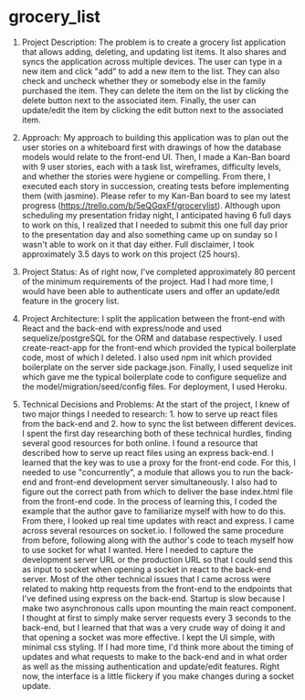# grocery_list

1. Project Description: The problem is to create a grocery list application that allows adding, deleting, and updating list items.  It also shares
and syncs the application across multiple devices.  The user can type in a new item and click "add" to add a new item to the list.  They
can also check and uncheck whether they or somebody else in the family purchased the item.  They can delete the item on the list by clicking
the delete button next to the associated item.  Finally, the user can update/edit the item by clicking the edit button next to the associated
item.  

2. Approach: My approach to building this application was to plan out the user stories on a whiteboard first with drawings of how the database models would relate to the front-end UI.  Then, I made a Kan-Ban board with 9 user stories, each with a task list, wireframes, difficulty levels, and whether the stories were hygiene or compelling.  From there, I executed each story in succession, creating tests before implementing them (with jasmine).  Please refer to my Kan-Ban board to see my latest progress (https://trello.com/b/5eQGqxFf/grocerylist).  Although upon scheduling my presentation friday night, I anticipated having 6 full days to work on this, I realized that I needed to submit this one full day prior to the presentation day and also something came up on sunday so I wasn't able to work on it that day either.  Full disclaimer, I took approximately 3.5 days to work on this project (25 hours).

3. Project Status: As of right now, I've completed approximately 80 percent of the minimum requirements of the project.  Had I had more time, I would have been able to authenticate users and offer an update/edit feature in the grocery list.  

4. Project Architecture: I split the application between the front-end with React and the back-end with express/node and used sequelize/postgreSQL for the ORM and database respectively.  I used create-react-app for the front-end which provided the typical boilerplate code, most of which I deleted.  I also used npm init which provided boilerplate on the server side package.json.  Finally, I used sequelize init which gave me the typical boilerplate code to configure sequelize and the model/migration/seed/config files.  For deployment, I used Heroku.

5. Technical Decisions and Problems: At the start of the project, I knew of two major things I needed to research: 1. how to serve up react files
from the back-end and 2. how to sync the list between different devices.  I spent the first day researching both of these technical hurdles, finding several good resources for both online.  I found a resource that described how to serve up react files using an express back-end.  I learned that the key was to use a proxy for the front-end code.  For this, I needed to use "concurrently", a module that allows you to run
the back-end and front-end development server simultaneously.  I also had to figure out the correct path from which to deliver the base
index.html file from the front-end code.  In the process of learning this, I coded the example that the author gave to familiarize myself with
how to do this.  From there, I looked up real time updates with react and express.  I came across several resources on socket.io.  I followed the same procedure from before, following along with the author's code to teach myself how to use socket for what I wanted.  Here I needed
to capture the development server URL or the production URL so that I could send this as input to socket when opening a socket in react to
the back-end server.  Most of the other technical issues that I came across were related to making http requests from the front-end to the
endpoints that I've defined using express on the back-end.  Startup is slow because I make two asynchronous calls upon mounting the main react component.  I thought at first to simply make server requests every 3 seconds to the back-end, but I learned that that was a very crude way of
doing it and that opening a socket was more effective.  I kept the UI simple, with minimal css styling.  If I had more time, I'd think more about the timing of updates and what requests to make to the back-end and in what order as well as the missing authentication and update/edit features.  Right now, the interface is a little flickery if you make changes during a socket update.
